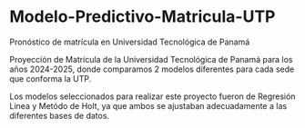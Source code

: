 # Modelo-Predictivo-Matricula-UTP
Pronóstico de matrícula en Universidad Tecnológica de Panamá 

Proyección de Matrícula de la Universidad Tecnológica de Panamá para los años 2024-2025, 
donde comparamos 2 modelos diferentes para cada sede que conforma la UTP. 

Los modelos seleccionados para realizar este proyecto fueron de Regresión Linea y 
Metódo de Holt, ya que ambos se ajustaban adecuadamente a las diferentes bases de 
datos. 
